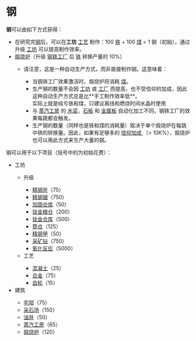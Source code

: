 # 钢

<p><strong>钢</a></strong>可以由如下方式获得：</p>
<ul>
    <li>在研究完<a href="?file=001-猫咪百科/03-科学/01-科学#钢">钢</a>后，可以在<strong>工坊</strong> <a href="?file=001-猫咪百科/04-工坊/02-工艺">工艺</a> 制作：100 <a href="?file=003-资源大全/05-铁">铁</a> + 100 <a href="?file=003-资源大全/04-煤">煤</a> = 1 钢（初始），通过升级 <a href="?file=001-猫咪百科/01-建筑物/08-其它建筑#工坊">工坊</a> 可以提高制作效率。</li>
    <li><a href="?file=001-猫咪百科/01-建筑物/06-工业建筑#煅烧炉">煅烧炉</a>（升级 <a href="?file=001-猫咪百科/04-工坊/01-升级#钢铁工厂">钢铁工厂</a> 后 <a href="?file=003-资源大全/05-铁">铁</a> 转换产量的 10%）</li>
    <ul>
        <li>请注意，这是一种自动生产方式，而非直接制作钢。这意味着：</li>
        <ul>
            <li>当钢铁工厂效果激活时，煅烧炉将消耗 <a href="?file=003-资源大全/04-煤">煤</a>。</li>
            <li>生产钢的数量不会因 <a href="?file=001-猫咪百科/01-建筑物/08-其它建筑#工坊">工坊</a> 或 <a href="?file=001-猫咪百科/01-建筑物/06-工业建筑#工厂">工厂</a> 而提高，也不受信仰的加成，因此这种自动生产方式总是比**手工制作效率低**。<br>实际上就是纯亏铁和煤，只建议离线和燃烧时间水晶时使用</li>
            <li>与 <a href="?file=001-猫咪百科/01-建筑物/06-工业建筑#蒸汽工房">蒸汽工房</a> 的 <a href="?file=003-资源大全/24-木梁">木梁</a>，<a href="?file=003-资源大全/28-石板">石板</a> 和 <a href="?file=003-资源大全/30-金属板">金属板</a> 自动化加工不同，钢铁工厂的效果每跳都会触发。</li>
            <li>生产钢的数量（同样也是铁和煤的消耗量）取决于单个煅烧炉在每跳中铁的转换量。因此，如果有足够多的 <a href="?file=001-猫咪百科/06-宗教/002-太阳教团#太阳革命">信仰加成 </a>（&gt; 10K%），煅烧炉也可以用此方式来生产大量的钢。</li>
        </ul>
    </ul>
</ul>
<p>钢可以用于以下项目（括号中的为初始花费）：</p>
<ul>
    <li>工坊</li>
    <ul>
        <li>升级</li>
        <ul>
            <li><a href="?file=001-猫咪百科/04-工坊/01-升级#精钢斧">精钢斧</a>（75）</li>
            <li><a href="?file=001-猫咪百科/04-工坊/01-升级#精钢锯">精钢锯</a>（750）</li>
            <li><a href="?file=001-猫咪百科/04-工坊/01-升级#加强仓库">加固仓库</a>（50）</li>
            <li><a href="?file=001-猫咪百科/04-工坊/01-升级#钛金粮仓">钛金粮仓</a>（200）</li>
            <li><a href="?file=001-猫咪百科/04-工坊/01-升级#钛金仓库">钛金仓库</a>（500）</li>
            <li><a href="?file=001-猫咪百科/04-工坊/01-升级#筒仓">筒仓</a>（125）</li>
            <li><a href="?file=001-猫咪百科/04-工坊/01-升级#精钢甲">精钢甲</a>（50）</li>
            <li><a href="?file=001-猫咪百科/04-工坊/01-升级#采矿钻">采矿钻</a>（750）</li>
            <li><a href="?file=001-猫咪百科/04-工坊/01-升级#氧化反应">氧化反应</a>（5000）</li>
        </ul>
        <li>工艺</li>
        <ul>
            <li><a href="?file=003-资源大全/29-混凝土">混凝土</a>（25）</li>
            <li><a href="?file=003-资源大全/33-合金">合金</a>（75）</li>
            <li><a href="?file=003-资源大全/32-齿轮">齿轮</a>（15）</li>
        </ul>
    </ul>
    <li>建筑</li>
    <ul>
        <li><a href="?file=001-猫咪百科/01-建筑物/02-猫口建筑#宅邸">宅邸</a>（75）</li>
        <li><a href="?file=001-猫咪百科/01-建筑物/05-资源建筑#采石场">采石场</a>（150）</li>
        <li><a href="?file=001-猫咪百科/01-建筑物/05-资源建筑#油井">油井</a>（50）</li>
        <li><a href="?file=001-猫咪百科/01-建筑物/06-工业建筑#蒸汽工房">蒸汽工房</a>（65）</li>
        <li><a href="?file=001-猫咪百科/01-建筑物/06-工业建筑#煅烧炉">煅烧炉</a>（120）</li>
    </ul>
</ul>
